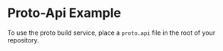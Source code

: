  # Proto-Api Example 

To use the proto build service, place a `proto.api` file in the root of your repository.

